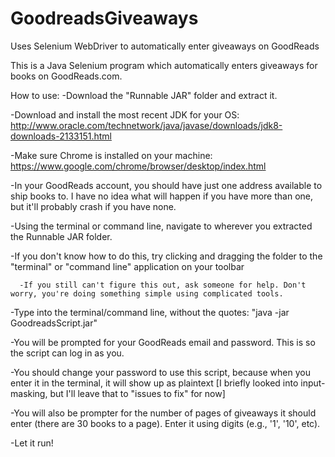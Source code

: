 # GoodreadsGiveaways
Uses Selenium WebDriver to automatically enter giveaways on GoodReads


This is a Java Selenium program which automatically enters giveaways for books on GoodReads.com.

How to use:
  -Download the "Runnable JAR" folder and extract it.
  
  -Download and install the most recent JDK for your OS: http://www.oracle.com/technetwork/java/javase/downloads/jdk8-downloads-2133151.html
  
  -Make sure Chrome is installed on your machine: https://www.google.com/chrome/browser/desktop/index.html
  
  -In your GoodReads account, you should have just one address available to ship books to. I have no idea what will happen if you have more than one, but it'll probably crash if you have none.
  
  
  
  -Using the terminal or command line, navigate to wherever you extracted the Runnable JAR folder.
  
  -If you don't know how to do this, try clicking and dragging the folder to the "terminal" or "command line" application on your toolbar
      
      -If you still can't figure this out, ask someone for help. Don't worry, you're doing something simple using complicated tools.

-Type into the terminal/command line, without the quotes: "java -jar GoodreadsScript.jar"
 
-You will be prompted for your GoodReads email and password. This is so the script can log in as you.

-You should change your password to use this script, because when you enter it in the terminal, it will show up as plaintext
[I briefly looked into input-masking, but I'll leave that to "issues to fix" for now]

-You will also be prompter for the number of pages of giveaways it should enter (there are 30 books to a page). Enter it using digits (e.g., '1', '10', etc).

-Let it run!
